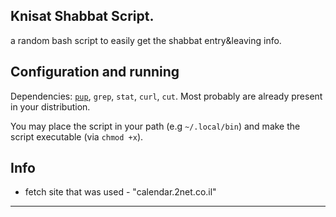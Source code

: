  Knisat Shabbat Script.
-------------------------
a random bash script to easily get the shabbat entry&amp;leaving info.

Configuration and running
-------------------------
Dependencies: [`pup`](https://github.com/ericchiang/pup "Pup's Repository"), `grep`, `stat`, `curl`, `cut`. Most probably are already present in your distribution.

You may place the script in your path (e.g `~/.local/bin`) and make the script executable (via `chmod +x`).

Info
-----
* fetch site that was used - "calendar.2net.co.il"

***
